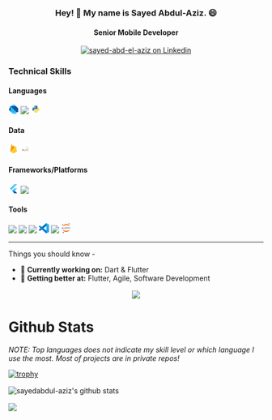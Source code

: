 <h3 align="center">Hey! 👋 My name is Sayed Abdul-Aziz. 😄 </h3>
<h4 align="center">Senior Mobile Developer</h4>
<p align="center">
  <a href="https://www.linkedin.com/in/sayed-abd-el-aziz/" target="_blank">
  <img alt="sayed-abd-el-aziz on Linkedin" src="https://avatars3.githubusercontent.com/u/357098?s=200&v=4" width="40" height="40" >
  </a>
 <!-- <a href="https://stackoverflow.com/users/14041364" target="_blank">
    <img alt="hasanm08 on Stackoverflow" src="https://stackoverflow.design/assets/img/logos/talent/talent-logo-compact.svg" width="100" height="40" >
  </a>
  <a href="https://twitter.com/hasanm08" target="_blank">
    <img alt="my Twitter" src="https://cdn.cms-twdigitalassets.com/content/dam/developer-twitter/images/Twitter_logo_blue_48.png" width="40" height="40" >
  </a> -->
  
</p>

<p align="center">

### Technical Skills

#### Languages

<code><img height="20" src="https://raw.githubusercontent.com/github/explore/80688e429a7d4ef2fca1e82350fe8e3517d3494d/topics/dart/dart.png"></code>
<code><img height="20" src="https://cdn.worldvectorlogo.com/logos/c--4.svg"></code>
<code><img height="20" src="https://raw.githubusercontent.com/github/explore/80688e429a7d4ef2fca1e82350fe8e3517d3494d/topics/python/python.png"></code>

#### Data

<code><img height="20" src="https://raw.githubusercontent.com/github/explore/80688e429a7d4ef2fca1e82350fe8e3517d3494d/topics/firebase/firebase.png"></code>
<code><img height="20" src="https://raw.githubusercontent.com/github/explore/80688e429a7d4ef2fca1e82350fe8e3517d3494d/topics/mysql/mysql.png"></code>

#### Frameworks/Platforms

<code><img height="20" src="https://raw.githubusercontent.com/github/explore/cebd63002168a05a6a642f309227eefeccd92950/topics/flutter/flutter.png"></code>
<code><img height="20" src="https://www.ambient-it.net/wp-content/uploads/2016/04/wpf-logo-175.png"></code>

#### Tools

<code><img height="20" src="https://cdn.worldvectorlogo.com/logos/gitlab.svg"></code>
<code><img height="20" src="https://cdn.worldvectorlogo.com/logos/github-icon-1.svg"></code>
<code><img height="20" src="https://cdn.worldvectorlogo.com/logos/git-bash.svg"></code>
<code><img height="20" src="https://raw.githubusercontent.com/github/explore/80688e429a7d4ef2fca1e82350fe8e3517d3494d/topics/visual-studio-code/visual-studio-code.png"></code>
<code><img height="20" src="https://uxwing.com/wp-content/themes/uxwing/download/10-brands-and-social-media/android-studio.svg"></code>
<code><img height="20" src="https://raw.githubusercontent.com/github/explore/80688e429a7d4ef2fca1e82350fe8e3517d3494d/topics/jupyter-notebook/jupyter-notebook.png"></code>
</p>

---

Things you should know -

- 🔭 <b>Currently working on:</b> Dart & Flutter
- 🌱 <b>Getting better at:</b> Flutter, Agile, Software Development

<p align='center'>
<img align='center' src="https://visitor-badge.glitch.me/badge?page_id=hasanm08.visitor-badge">
<p/>

# Github Stats

*NOTE: Top languages does not indicate my skill level or which language I use the most. Most of projects are in private repos!*

<!-- <a href="https://github.com/sayedabdul-aziz">
  <img align="center" src="https://github-readme-stats.vercel.app/api?username=sayedabdul-aziz&show_icons=true&theme=gruvbox&count_private=true" alt="Sayed Abdul-Aziz github stats" />
</a>

<a href="https://github.com/sayedabdul-aziz">
  <img align="center" src="https://github-readme-stats.vercel.app/api/top-langs/?username=sayedabdul-aziz&layout=compact&theme=gruvbox" />
</a>

<p align='center'>
<img align='center' src="https://visitor-badge.glitch.me/badge?page_id=sayedabdul-aziz.visitor-badge">
<p/> -->

[![trophy](https://github-profile-trophy.vercel.app/?username=sayedabdul-aziz&theme=onedark)](https://github.com/ryo-ma/github-profile-trophy)

<img align="center" src="https://github-readme-stats.vercel.app/api?username=sayedabdul-aziz&show_icons=true&include_all_commits=true&theme=tokyonight&hide_border=true" alt="sayedabdul-aziz's github stats" /></a>

<img align="center" src="https://github-readme-stats.vercel.app/api/top-langs/?username=sayedabdul-aziz&layout=compact&theme=tokyonight&hide_border=true" /></a>

